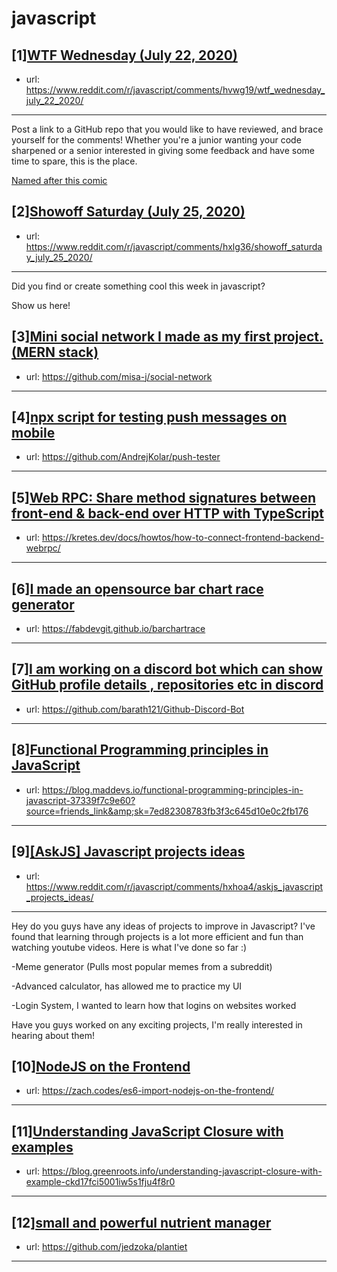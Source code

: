 # javascript
## [1][WTF Wednesday (July 22, 2020)](https://www.reddit.com/r/javascript/comments/hvwg19/wtf_wednesday_july_22_2020/)
- url: https://www.reddit.com/r/javascript/comments/hvwg19/wtf_wednesday_july_22_2020/
---
Post a link to a GitHub repo that you would like to have reviewed, and brace yourself for the comments!
Whether you're a junior wanting your code sharpened or a senior interested in giving some feedback and have some time to spare, 
this is the place.

[Named after this comic](https://davidwalsh.name/demo/code-review.png)
## [2][Showoff Saturday (July 25, 2020)](https://www.reddit.com/r/javascript/comments/hxlg36/showoff_saturday_july_25_2020/)
- url: https://www.reddit.com/r/javascript/comments/hxlg36/showoff_saturday_july_25_2020/
---
Did you find or create something cool this week in javascript? 

Show us here!
## [3][Mini social network I made as my first project. (MERN stack)](https://www.reddit.com/r/javascript/comments/hxjsbr/mini_social_network_i_made_as_my_first_project/)
- url: https://github.com/misa-j/social-network
---

## [4][npx script for testing push messages on mobile](https://www.reddit.com/r/javascript/comments/hxjvrj/npx_script_for_testing_push_messages_on_mobile/)
- url: https://github.com/AndrejKolar/push-tester
---

## [5][Web RPC: Share method signatures between front-end &amp; back-end over HTTP with TypeScript](https://www.reddit.com/r/javascript/comments/hxjqcd/web_rpc_share_method_signatures_between_frontend/)
- url: https://kretes.dev/docs/howtos/how-to-connect-frontend-backend-webrpc/
---

## [6][I made an opensource bar chart race generator](https://www.reddit.com/r/javascript/comments/hx3mcw/i_made_an_opensource_bar_chart_race_generator/)
- url: https://fabdevgit.github.io/barchartrace
---

## [7][I am working on a discord bot which can show GitHub profile details , repositories etc in discord](https://www.reddit.com/r/javascript/comments/hxfvo9/i_am_working_on_a_discord_bot_which_can_show/)
- url: https://github.com/barath121/Github-Discord-Bot
---

## [8][Functional Programming principles in JavaScript](https://www.reddit.com/r/javascript/comments/hxeuy3/functional_programming_principles_in_javascript/)
- url: https://blog.maddevs.io/functional-programming-principles-in-javascript-37339f7c9e60?source=friends_link&amp;sk=7ed82308783fb3f3c645d10e0c2fb176
---

## [9][[AskJS] Javascript projects ideas](https://www.reddit.com/r/javascript/comments/hxhoa4/askjs_javascript_projects_ideas/)
- url: https://www.reddit.com/r/javascript/comments/hxhoa4/askjs_javascript_projects_ideas/
---
 Hey do you guys have any ideas of projects to improve in Javascript? I've found that learning through projects is a lot more efficient and fun than watching youtube videos. Here is what I've done so far :)

\-Meme generator (Pulls most popular memes from a subreddit)

\-Advanced calculator, has allowed me to practice my UI

\-Login System, I wanted to learn how that logins on websites worked

Have you guys worked on any exciting projects, I'm really interested in hearing about them!
## [10][NodeJS on the Frontend](https://www.reddit.com/r/javascript/comments/hx77qj/nodejs_on_the_frontend/)
- url: https://zach.codes/es6-import-nodejs-on-the-frontend/
---

## [11][Understanding JavaScript Closure with examples](https://www.reddit.com/r/javascript/comments/hxk3yj/understanding_javascript_closure_with_examples/)
- url: https://blog.greenroots.info/understanding-javascript-closure-with-example-ckd17fci5001iw5s1fju4f8r0
---

## [12][small and powerful nutrient manager](https://www.reddit.com/r/javascript/comments/hxk2fp/small_and_powerful_nutrient_manager/)
- url: https://github.com/jedzoka/plantiet
---

